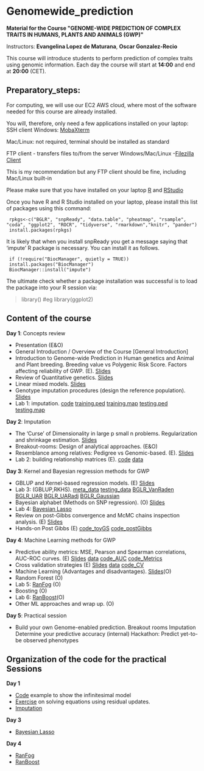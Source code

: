 # Genomewide_prediction 

**Material for the Course "GENOME-WIDE PREDICTION OF COMPLEX TRAITS IN HUMANS, PLANTS AND ANIMALS (GWP)"**

Instructors: **Evangelina Lopez de Maturana**, **Oscar Gonzalez-Recio**

This course will introduce students to perform prediction of complex traits using genomic information. 
Each day the course will start at **14:00** and end at **20:00** (CET).

<!-- timetable: [here](https://docs.google.com/spreadsheets/d/1Cy8vBD6I_no8UPzYPU9bz7ASWyI3bc4Y9vcdr5S1TBw/edit#gid=0) -->

## Preparatory_steps: 
For computing, we will use our EC2 AWS cloud, where most of the software needed for this course are already installed.

You will, therefore, only need a few applications installed on your laptop:
 SSH client
 Windows: [MobaXterm](https://mobaxterm.mobatek.net/download.html)

 Mac/Linux: not required, terminal should be installed as standard
 
 FTP client - transfers files to/from the server
 Windows/Mac/Linux -[Filezilla Client](https://filezilla-project.org/download.php?type=client)

This is my recommendation but any FTP client should be fine, including Mac/Linux built-in

Please make sure that you have installed on your laptop [R](https://cran.r-project.org/) and [RStudio](https://www.rstudio.com/products/rstudio/download/#download)

Once you have R and R Studio installed on your laptop, please install this list of packages using this command:
```
 rpkgs<-c("BGLR", "snpReady", "data.table", "pheatmap", "rsample", "coda", "ggplot2", "ROCR", "tidyverse", "rmarkdown","knitr", "pander")
 install.packages(rpkgs)
```

It is likely that when you install snpReady you get a message saying that ‘impute’ R package is necessary. You can install it as follows.
```
 if (!require("BiocManager", quietly = TRUE))
 install.packages("BiocManager")
 BiocManager::install("impute")
```

The ultimate check whether a package installation was successful is to load the package into your R session via:

 > library(<packagename>)
 #eg library(ggplot2)

## Content of the course

**Day 1**: Concepts review
- Presentation (E&O)
- General Introduction / Overview of the Course [General Introduction]<!--(slides/0_General_Introduction.pdf)-->
- Introduction to Genome-wide Prediction in Human genetics and Animal and Plant breeding. Breeding value vs Polygenic Risk Score. Factors affecting reliability of GWP. (E). [Slides](slides/Day1.IntroductiontoGWPinHGandAandPbreeding2023.pdf)
- Review of Quantitative genetics. [Slides](slides/Day1.Review_Quantitative_Genetics.pdf)
- Linear mixed models. [Slides](slides/Day1.Linear_Mixed_Models.pdf)
- Genotype imputation procedures (design the reference population). [Slides](slides/Day1.Genotypeimputation.pdf)
- Lab 1: imputation. [code](Exercises/Day1.script_toimpute.txt) [training.ped](data/day1/training_tobeimputed.ped) [training.map](data/day1/training_tobeimputed.map) [testing.ped](data/day1/testing_tobeimputed.ped) [testing.map](data/day1/testing_tobeimputed.map) 

**Day 2**: Imputation
- The ‘Curse’ of Dimensionality in large p small n problems. Regularization and shrinkage estimation. [Slides](slides/Day2.CurseOfDimensionality.pdf)
- Breakout-rooms: Design of analytical approaches. (E&O)
- Resemblance among relatives: Pedigree vs Genomic-based. (E). [Slides](slides/Day2.Resemblanceamongrelatives2023.pdf)
- Lab 2: building relationship matrices (E). [code](Exercises/Day2.GRM_2022.R)  [data](data/day2/data.txt) 

**Day 3**: Kernel and Bayesian regression methods for GWP
- GBLUP and Kernel-based regression models. (E) [Slides](slides/Day3.GBLUPandkernel-basedmodels2023.pdf)
- Lab 3: (GBLUP,RKHS). [meta_data](data/day3/meta_data.txt) [testing_data](data/day3/testing.txt) [BGLR_VanRaden](Exercises/Day3.BGLR_VanRaden_GA.R) [BGLR_UAR](Exercises/Day3.BGLR_UAR.R) [BGLR_UARadj](Exercises/Day3.BGLR_UARadj.R) [BGLR_Gaussian](Exercises/Day3.BGLR_Gaussian.R)
- Bayesian alphabet (Methods on SNP regression). (O) [Slides](slides/Day3.Bayesianalphabet.pdf)
- Lab 4: [Bayesian Lasso](https://github.com/ogrecio/BLasso)
- Review on post-Gibbs convergence and McMC chains inspection analysis. (E) [Slides](slides/Day3.PostGibbs.pdf)
- Hands-on Post Gibbs (E) [code_toyGS](Exercises/Day3.Simple_example_GS1.R) [code_postGibbs](Exercises/Day3.PostGibbs.R)

**Day 4**: Machine Learning methods for GWP
- Predictive ability metrics: MSE, Pearson and Spearman correlations, AUC-ROC curves. (E) [Slides](slides/Day4.Predictiveabilitymetrics.pdf) [data](data/day4/labels_obs.txt) [code_AUC](Exercises/Day4.AUC.R) [code_Metrics](Exercises/Day4.Metrics.R)
- Cross validation strategies (E) [Slides](slides/Day4.Cross-validationstrategies2023.pdf) [data](data/day4/meta_data.txt) [code_CV](Exercises/Day4.CV.R) 
- Machine Learning (Advantages and disadvantages). [Slides](slides/Day4.MachineLearning.pdf)(O)
- Random Forest (O)
- Lab 5: [RanFog](https://github.com/ogrecio/RanFog) (O)
- Boosting (O)
- Lab 6: [RanBoost](https://github.com/ogrecio/RanBoost)(O)
- Other ML approaches and wrap up. (O)

**Day 5**: Practical session
- Build your own Genome-enabled prediction. Breakout rooms
        Imputation
        Determine your predictive accuracy (internal)
        Hackathon: Predict yet-to-be observed phenotypes

## Organization of the code for the practical Sessions
**Day 1**
 - [Code](Exercises/Day1.Exercise_Infinitesimal_Model.R) example to show the infinitesimal model
 - [Exercise](Exercises/Day1.SolveGSRU.R) on solving equations using residual updates.
 - [Imputation](Exercises/Day1.script_toimpute.txt)
 
**Day 3**
 - [Bayesian Lasso](https://github.com/ogrecio/BLasso)
 
**Day 4**
 - [RanFog](https://github.com/ogrecio/RanFog)
 - [RanBoost](https://github.com/ogrecio/RanBoost)

